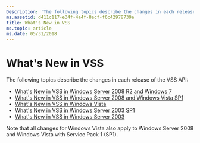 ```yaml
---
Description: 'The following topics describe the changes in each release of the VSS API:'
ms.assetid: d411c117-e34f-4a4f-8ecf-f6c42978739e
title: What's New in VSS
ms.topic: article
ms.date: 05/31/2018
---
```


# What's New in VSS

The following topics describe the changes in each release of the VSS API:

-   [What's New in VSS in Windows Server 2008 R2 and Windows 7](what-s-new-in-vss-in-windows-server-2008-r2-and-windows-7.md)
-   [What's New in VSS in Windows Server 2008 and Windows Vista SP1](what-s-new-in-vss-in-windows-server-2008-and-windows-vista-sp1.md)
-   [What's New in VSS in Windows Vista](what-s-new-in-vss-in-windows-vista.md)
-   [What's New in VSS in Windows Server 2003 SP1](what-s-new-in-vss-in-windows-server-2003-sp1.md)
-   [What's New in VSS in Windows Server 2003](what-s-new-in-vss-in-windows-server-2003.md)

Note that all changes for Windows Vista also apply to Windows Server 2008 and Windows Vista with Service Pack 1 (SP1).

 

 



